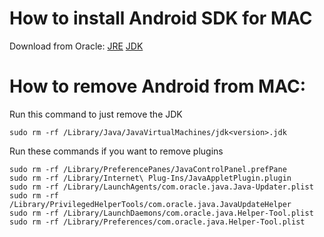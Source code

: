 # How to install Android SDK for MAC
Download from Oracle: 
[JRE](http://www.oracle.com/technetwork/java/javase/downloads/jre8-downloads-2133155.html)
[JDK](http://www.oracle.com/technetwork/java/javase/downloads/jdk8-downloads-2133151.html)


# How to remove Android from MAC:

Run this command to just remove the JDK

```
sudo rm -rf /Library/Java/JavaVirtualMachines/jdk<version>.jdk
```

Run these commands if you want to remove plugins

```
sudo rm -rf /Library/PreferencePanes/JavaControlPanel.prefPane
sudo rm -rf /Library/Internet\ Plug-Ins/JavaAppletPlugin.plugin
sudo rm -rf /Library/LaunchAgents/com.oracle.java.Java-Updater.plist
sudo rm -rf /Library/PrivilegedHelperTools/com.oracle.java.JavaUpdateHelper
sudo rm -rf /Library/LaunchDaemons/com.oracle.java.Helper-Tool.plist
sudo rm -rf /Library/Preferences/com.oracle.java.Helper-Tool.plist
```
